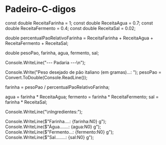 # Padeiro-C-digos

const double ReceitaFarinha = 1;
const double ReceitaAgua = 0.7;
const double ReceitaFermento = 0.4;
const double ReceitaSal = 0.02;

double percentualPaoRelativoFarinha = ReceitaFarinha + ReceitaAgua + ReceitaFermento + ReceitaSal;

double pesoPao, farinha, agua, fermento, sal;

Console.WriteLine("--- Padaria ---\n");

Console.Write("Peso desejado de pão italiano (em gramas)...: ");
pesoPao = Convert.ToDouble(Console.ReadLine());

farinha = pesoPao / percentualPaoRelativoFarinha;

agua = farinha * ReceitaAgua;
fermento = farinha * ReceitaFermento;
sal = farinha * ReceitaSal;

Console.WriteLine("\nIngredientes:");

Console.WriteLine($"Farinha....: {farinha:N0} g");
Console.WriteLine($"Água.......: {agua:N0} g");
Console.WriteLine($"Fermento...: {fermento:N0} g");
Console.WriteLine($"Sal........: {sal:N0} g");
